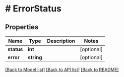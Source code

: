 # # ErrorStatus

## Properties

Name | Type | Description | Notes
------------ | ------------- | ------------- | -------------
**status** | **int** |  | [optional] 
**error** | **string** |  | [optional] 

[[Back to Model list]](../../README.md#documentation-for-models) [[Back to API list]](../../README.md#documentation-for-api-endpoints) [[Back to README]](../../README.md)


